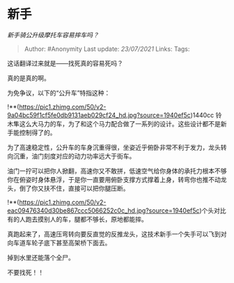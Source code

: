 # 新手
*新手骑公升级摩托车容易摔车吗？*

> Author: #Anonymity
> Last update: *23/07/2021* 
> Links:
> Tags:    



这话翻译过来就是——找死真的容易死吗？

真的是真的啊。

为免争议，以下的“公升车”特指这种：

!**(https://pic1.zhimg.com/50/v2-9a04bc59f1cf5fe0db9131aeb029cf24_hd.jpg?source=1940ef5c)1440cc 铃木隼这么大马力的车，为了和这个马力配合做了一系列的设计。这些设计都不是新手能控制得了的。

为了高速稳定性，公升车的车身沉重得很，坐姿近乎俯卧非常不利于发力，龙头转向沉重，油门刻度对应的动力功率远大于街车。

油门一拧可以把你人掀翻，高速你又不敢拼，低速空气给你身体的承托力根本不够你在俯姿时身体悬浮，于是你一直要用俯卧支撑方式撑着上身，转弯你也推不动龙头，倒了你又扶不住，直接可以把你腿压断。

!**(https://pic1.zhimg.com/50/v2-eac09476340d30be867ccc5066252c0c_hd.jpg?source=1940ef5c)个头对比有的人跑去摸别人的车，腿都不够长，原地都能摔。

真跑起来了，高速压弯转向要反直觉的反推龙头，这技术新手一个失手可以飞到对向车道车轮子底下甚至高架桥下面去。

掉到水里还能落个全尸。

不要找死！！



